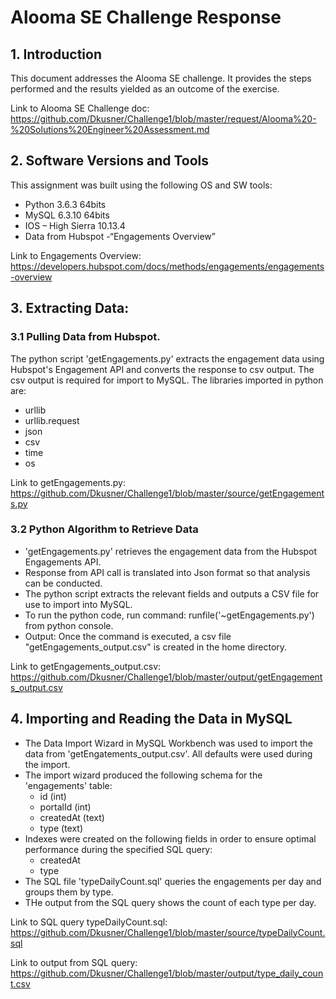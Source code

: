 # Alooma SE Challenge Response

## 1.	Introduction
This document addresses the Alooma SE challenge.  It provides the steps performed and the results yielded as an outcome of the exercise.

Link to Alooma SE Challenge doc:  https://github.com/Dkusner/Challenge1/blob/master/request/Alooma%20-%20Solutions%20Engineer%20Assessment.md

## 2.	Software Versions and Tools
This assignment was built using the following OS and SW tools:
* Python 3.6.3 64bits
* MySQL 6.3.10 64bits
*	IOS – High Sierra 10.13.4
*	Data from Hubspot  -“Engagements Overview”

Link to Engagements Overview:  https://developers.hubspot.com/docs/methods/engagements/engagements-overview

## 3.	Extracting Data:

### 3.1	Pulling Data from Hubspot. 
The python script 'getEngagements.py' extracts the engagement data using Hubspot's Engagement API and converts the response to csv output.  The csv output is required for import to MySQL.
The libraries imported in python are:
* urllib
* urllib.request
* json
* csv
* time
* os	

Link to getEngagements.py:  https://github.com/Dkusner/Challenge1/blob/master/source/getEngagements.py

### 3.2	Python Algorithm to Retrieve Data

* 'getEngagements.py' retrieves the engagement data from the Hubspot Engagements API.
* Response from API call is translated into Json format so that analysis can be conducted.
* The python script extracts the relevant fields and outputs a CSV file for use to import into MySQL.
* To run the python code, run command: runfile('~getEngagements.py') from python console.
* Output: Once the command is executed, a csv file "getEngagements_output.csv"  is created in the home directory.

Link to getEngagements_output.csv:  https://github.com/Dkusner/Challenge1/blob/master/output/getEngagements_output.csv

## 4.	Importing and Reading the Data in MySQL

*	The Data Import Wizard in MySQL Workbench was used to import the data from 'getEngatements_output.csv'.  All defaults were used during the import.
* The import wizard produced the following schema for the 'engagements' table:
  * id (int)
  * portalId (int)
  * createdAt (text)
  * type (text)
* Indexes were created on the following fields in order to ensure optimal performance during the specified SQL query:
  * createdAt
  * type
* The SQL file 'typeDailyCount.sql' queries the engagements per day and groups them by type.
* THe output from the SQL query shows the count of each type per day.

Link to SQL query typeDailyCount.sql:  https://github.com/Dkusner/Challenge1/blob/master/source/typeDailyCount.sql

Link to output from SQL query:  https://github.com/Dkusner/Challenge1/blob/master/output/type_daily_count.csv
